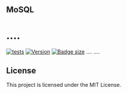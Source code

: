 ## MoSQL

# ....

[![tests](https://github.com/kethan/mosql/actions/workflows/node.js.yml/badge.svg)](https://github.com/kethan/mosql/actions/workflows/node.js.yml) [![Version](https://img.shields.io/npm/v/umosql.svg?color=success&style=flat-square)](https://www.npmjs.com/package/mosql) [![Badge size](https://deno.bundlejs.com/badge?q=umosql&treeshake=[*]&config={"compression":"brotli"})](https://unpkg.com/umosql)
....
....

## License

This project is licensed under the MIT License.
